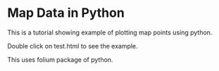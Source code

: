 # Map Data in Python

This is a tutorial showing example of plotting map points using python. 

Double click on test.html to see the example. 

This uses folium package of python.
